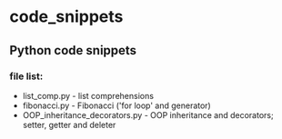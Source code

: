# code_snippets

## Python code snippets

### file list:

- list_comp.py                   - list comprehensions
- fibonacci.py                   - Fibonacci ('for loop' and generator)
- OOP_inheritance_decorators.py  - OOP inheritance and decorators; setter, getter and deleter